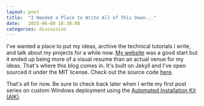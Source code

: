 ```yaml
---
layout: post
title:  "I Needed a Place to Write All of This Down..."
date:   2015-06-08 18:30:00
categories: discussion
---
```

I've wanted a place to put my ideas, archive the technical tutorials I write, and talk about my projects for a while now. [My website](http://ainterr.github.io) was a good start but it ended up being more of a visual resume than an actual venue for my ideas. That's where this blog comes in. It's built on Jekyll and I've open sourced it under the MIT license. Check out the source code [here](https://github.com/ainterr/blog).

That's all for now. Be sure to check back later when I write my first post series on custom Windows deployment using the [Automated Installation Kit (AIK)](http://www.microsoft.com/en-US/Download/details.aspx?id=5753).
